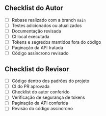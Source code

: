 ## Checklist do Autor
- [ ] Rebase realizado com a branch `main`
- [ ] Testes adicionados ou atualizados
- [ ] Documentação revisada
- [ ] CI local executada
- [ ] Tokens e segredos mantidos fora do código
- [ ] Paginação da API tratada
- [ ] Código assíncrono revisado

## Checklist do Revisor
- [ ] Código dentro dos padrões do projeto
- [ ] CI do PR aprovada
- [ ] Checklist do autor conferido
- [ ] Verificação de segurança de tokens
- [ ] Paginação da API conferida
- [ ] Revisão do código assíncrono
